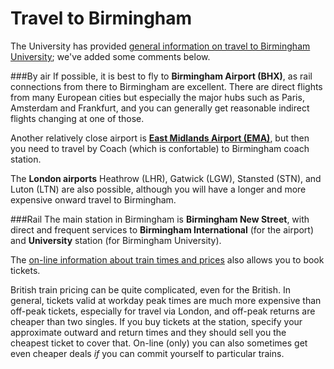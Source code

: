 Travel to Birmingham
====================

The University has provided [general information on travel to Birmingham University](https://www.birmingham.ac.uk/contact/directions/getting-here-edgbaston.aspx); we've added some comments below.

###By air
If possible, it is best to fly to **Birmingham Airport (BHX)**, as rail connections from there to Birmingham are excellent. There are direct flights from many European cities but especially the major hubs such as Paris, Amsterdam and Frankfurt, and you can generally get reasonable indirect flights changing at one of those.

Another relatively close airport is
[**East Midlands Airport (EMA)**](https://www.eastmidlandsairport.com/),
but then you need to travel by Coach (which is confortable) to Birmingham coach station.

The **London airports** Heathrow (LHR), Gatwick (LGW), Stansted (STN), and Luton (LTN) are also possible, although you will have a longer and more expensive onward travel to Birmingham.

###Rail
The main station in Birmingham is **Birmingham New Street**, with direct and frequent services to **Birmingham International** (for the airport) and **University** station (for Birmingham University).

The [on-line information about train times and prices](http://www.nationalrail.co.uk/) also allows you to book tickets.

British train pricing can be quite complicated, even for the British.
In general, tickets valid at workday peak times are much more expensive than off-peak tickets, especially for travel via London, and off-peak returns are cheaper than two singles. If you buy tickets at the station, specify your approximate outward and return times and they should sell you the cheapest ticket to cover that. On-line (only) you can also sometimes get even cheaper deals _if_ you can commit yourself to particular trains.